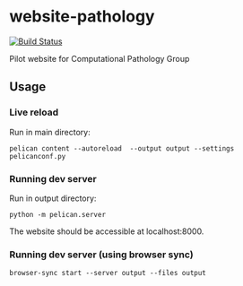 # website-pathology

[![Build Status](https://travis-ci.org/DIAGNijmegen/website-pathology.svg?branch=master)](https://travis-ci.org/DIAGNijmegen/website-pathology)

Pilot website for Computational Pathology Group

## Usage

### Live reload

Run in main directory:

```
pelican content --autoreload  --output output --settings pelicanconf.py
```

### Running dev server

Run in output directory:

```
python -m pelican.server
```

The website should be accessible at localhost:8000.

### Running dev server (using browser sync)

```
browser-sync start --server output --files output
```
